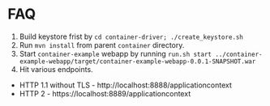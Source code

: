 # FAQ

1. Build keystore frist by `cd container-driver; ./create_keystore.sh` 
2. Run `mvn install` from parent `container` directory.
3. Start `container-example` webapp by running `run.sh start ../container-example-webapp/target/container-example-webapp-0.0.1-SNAPSHOT.war` 
4. Hit various endpoints.
- HTTP 1.1 without TLS - http://localhost:8888/applicationcontext
- HTTP 2 - https://localhost:8889/applicationcontext

